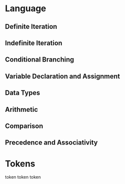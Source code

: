 
# Language

## Definite Iteration

## Indefinite Iteration

## Conditional Branching

## Variable Declaration and Assignment

## Data Types

## Arithmetic

## Comparison

## Precedence and Associativity

# Tokens
token token token
